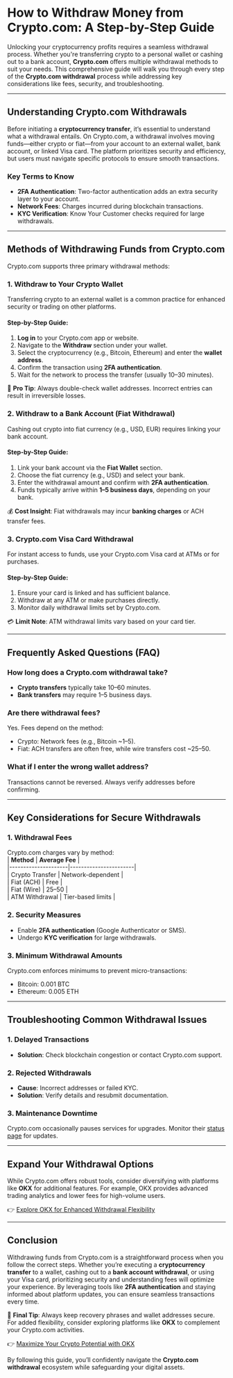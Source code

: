 # How to Withdraw Money from Crypto.com: A Step-by-Step Guide  

Unlocking your cryptocurrency profits requires a seamless withdrawal process. Whether you're transferring crypto to a personal wallet or cashing out to a bank account, **Crypto.com** offers multiple withdrawal methods to suit your needs. This comprehensive guide will walk you through every step of the **Crypto.com withdrawal** process while addressing key considerations like fees, security, and troubleshooting.  

---

## Understanding Crypto.com Withdrawals  

Before initiating a **cryptocurrency transfer**, it’s essential to understand what a withdrawal entails. On Crypto.com, a withdrawal involves moving funds—either crypto or fiat—from your account to an external wallet, bank account, or linked Visa card. The platform prioritizes security and efficiency, but users must navigate specific protocols to ensure smooth transactions.  

### Key Terms to Know  
- **2FA Authentication**: Two-factor authentication adds an extra security layer to your account.  
- **Network Fees**: Charges incurred during blockchain transactions.  
- **KYC Verification**: Know Your Customer checks required for large withdrawals.  

---

## Methods of Withdrawing Funds from Crypto.com  

Crypto.com supports three primary withdrawal methods:  

### 1. Withdraw to Your Crypto Wallet  

Transferring crypto to an external wallet is a common practice for enhanced security or trading on other platforms.  

#### Step-by-Step Guide:  
1. **Log in** to your Crypto.com app or website.  
2. Navigate to the **Withdraw** section under your wallet.  
3. Select the cryptocurrency (e.g., Bitcoin, Ethereum) and enter the **wallet address**.  
4. Confirm the transaction using **2FA authentication**.  
5. Wait for the network to process the transfer (usually 10–30 minutes).  

📌 **Pro Tip**: Always double-check wallet addresses. Incorrect entries can result in irreversible losses.  

### 2. Withdraw to a Bank Account (Fiat Withdrawal)  

Cashing out crypto into fiat currency (e.g., USD, EUR) requires linking your bank account.  

#### Step-by-Step Guide:  
1. Link your bank account via the **Fiat Wallet** section.  
2. Choose the fiat currency (e.g., USD) and select your bank.  
3. Enter the withdrawal amount and confirm with **2FA authentication**.  
4. Funds typically arrive within **1–5 business days**, depending on your bank.  

💰 **Cost Insight**: Fiat withdrawals may incur **banking charges** or ACH transfer fees.  

### 3. Crypto.com Visa Card Withdrawal  

For instant access to funds, use your Crypto.com Visa card at ATMs or for purchases.  

#### Step-by-Step Guide:  
1. Ensure your card is linked and has sufficient balance.  
2. Withdraw at any ATM or make purchases directly.  
3. Monitor daily withdrawal limits set by Crypto.com.  

💳 **Limit Note**: ATM withdrawal limits vary based on your card tier.  

---

## Frequently Asked Questions (FAQ)  

### **How long does a Crypto.com withdrawal take?**  
- **Crypto transfers** typically take 10–60 minutes.  
- **Bank transfers** may require 1–5 business days.  

### **Are there withdrawal fees?**  
Yes. Fees depend on the method:  
- Crypto: Network fees (e.g., Bitcoin ~$1–$5).  
- Fiat: ACH transfers are often free, while wire transfers cost ~$25–$50.  

### **What if I enter the wrong wallet address?**  
Transactions cannot be reversed. Always verify addresses before confirming.  

---

## Key Considerations for Secure Withdrawals  

### **1. Withdrawal Fees**  
Crypto.com charges vary by method:  
| **Method**         | **Average Fee**       |  
|---------------------|-----------------------|  
| Crypto Transfer     | Network-dependent     |  
| Fiat (ACH)          | Free                 |  
| Fiat (Wire)         | $25–$50              |  
| ATM Withdrawal      | Tier-based limits      |  

### **2. Security Measures**  
- Enable **2FA authentication** (Google Authenticator or SMS).  
- Undergo **KYC verification** for large withdrawals.  

### **3. Minimum Withdrawal Amounts**  
Crypto.com enforces minimums to prevent micro-transactions:  
- Bitcoin: 0.001 BTC  
- Ethereum: 0.005 ETH  

---

## Troubleshooting Common Withdrawal Issues  

### **1. Delayed Transactions**  
- **Solution**: Check blockchain congestion or contact Crypto.com support.  

### **2. Rejected Withdrawals**  
- **Cause**: Incorrect addresses or failed KYC.  
- **Solution**: Verify details and resubmit documentation.  

### **3. Maintenance Downtime**  
Crypto.com occasionally pauses services for upgrades. Monitor their [status page](https://status.crypto.com/) for updates.  

---

## Expand Your Withdrawal Options  

While Crypto.com offers robust tools, consider diversifying with platforms like **OKX** for additional features. For example, OKX provides advanced trading analytics and lower fees for high-volume users.  

👉 [Explore OKX for Enhanced Withdrawal Flexibility](https://bit.ly/okx-bonus)  

---

## Conclusion  

Withdrawing funds from Crypto.com is a straightforward process when you follow the correct steps. Whether you’re executing a **cryptocurrency transfer** to a wallet, cashing out to a **bank account withdrawal**, or using your Visa card, prioritizing security and understanding fees will optimize your experience. By leveraging tools like **2FA authentication** and staying informed about platform updates, you can ensure seamless transactions every time.  

📌 **Final Tip**: Always keep recovery phrases and wallet addresses secure. For added flexibility, consider exploring platforms like **OKX** to complement your Crypto.com activities.  

👉 [Maximize Your Crypto Potential with OKX](https://bit.ly/okx-bonus)  

By following this guide, you’ll confidently navigate the **Crypto.com withdrawal** ecosystem while safeguarding your digital assets.